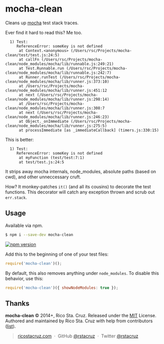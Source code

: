 # mocha-clean

Cleans up [mocha] test stack traces.

Ever find it hard to read this? Me too.

```
  1) Test:
     ReferenceError: someKey is not defined
      at Context.<anonymous> (/Users/rsc/Projects/mocha-clean/test/test.js:24:5)
      at callFn (/Users/rsc/Projects/mocha-clean/node_modules/mocha/lib/runnable.js:249:21)
      at Test.Runnable.run (/Users/rsc/Projects/mocha-clean/node_modules/mocha/lib/runnable.js:242:7)
      at Runner.runTest (/Users/rsc/Projects/mocha-clean/node_modules/mocha/lib/runner.js:373:10)
      at /Users/rsc/Projects/mocha-clean/node_modules/mocha/lib/runner.js:451:12
      at next (/Users/rsc/Projects/mocha-clean/node_modules/mocha/lib/runner.js:298:14)
      at /Users/rsc/Projects/mocha-clean/node_modules/mocha/lib/runner.js:308:7
      at next (/Users/rsc/Projects/mocha-clean/node_modules/mocha/lib/runner.js:246:23)
      at Object._onImmediate (/Users/rsc/Projects/mocha-clean/node_modules/mocha/lib/runner.js:275:5)
      at processImmediate [as _immediateCallback] (timers.js:330:15)
```

This is better:

```
  1) Test:
     ReferenceError: someKey is not defined
      at myFunction (test/test:7:1)
      at test/test.js:24:5
```

It strips away mocha internals, node_modules, absolute paths (based on cwd), and 
other unneccessary cruft.

How? It monkey-patches `it()` (and all its cousins) to decorate the test 
functions. This decorator will catch any exception thrown and scrub out 
`err.stack`.

## Usage

Available via npm.

```sh
$ npm i --save-dev mocha-clean
```

[![npm version](http://img.shields.io/npm/v/mocha-clean.svg?style=flat)](https://npmjs.org/package/mocha-clean "View this project on npm")

Add this to the beginning of one of your test files:

```js
require('mocha-clean')();
```

By default, this also removes anything under `node_modules`.
To disable this behavior, use this:

```js
require('mocha-clean')({ showNodeModules: true });
```

## Thanks

[mocha]: http://visionmedia.github.io/mocha

**mocha-clean** © 2014+, Rico Sta. Cruz. Released under the [MIT] License.<br>
Authored and maintained by Rico Sta. Cruz with help from contributors ([list][contributors]).

> [ricostacruz.com](http://ricostacruz.com) &nbsp;&middot;&nbsp;
> GitHub [@rstacruz](https://github.com/rstacruz) &nbsp;&middot;&nbsp;
> Twitter [@rstacruz](https://twitter.com/rstacruz)

[MIT]: http://mit-license.org/
[contributors]: http://github.com/rstacruz/mocha-clean/contributors

